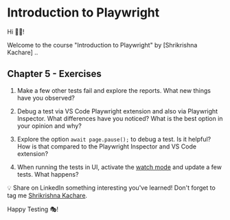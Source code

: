 # Introduction to Playwright

Hi 👋🏽!

Welcome to the course "Introduction to Playwright" by [Shrikrishna Kachare] ..

## Chapter 5 - Exercises

1. Make a few other tests fail and explore the reports. What new things have you observed?

1. Debug a test via VS Code Playwright extension and also via Playwright Inspector. What differences have you noticed? What is the best option in your opinion and why?

1. Explore the option `await page.pause();` to debug a test. Is it helpful? How is that compared to the Playwright Inspector and VS Code extension?

1. When running the tests in UI, activate the [watch mode](https://playwright.dev/docs/test-ui-mode#watch-mode) and update a few tests. What happens?

💡 Share on LinkedIn something interesting you've learned! Don't forget to tag me [Shrikrishna Kachare](https://www.linkedin.com/in/shrikrishna-kachare-9a9411221/).



Happy Testing 🎭!